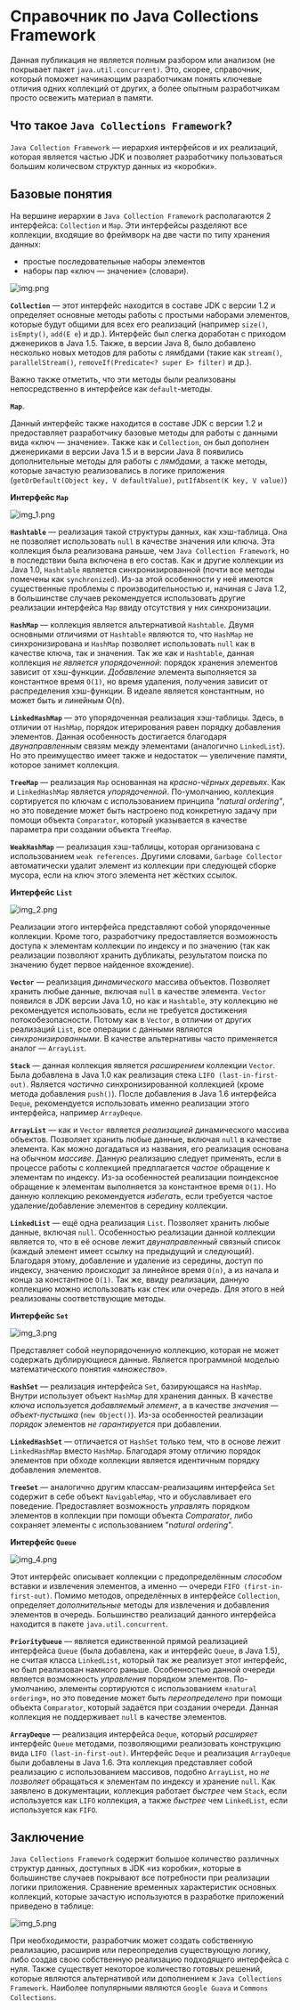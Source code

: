 # Справочник по Java Collections Framework

Данная публикация не является полным разбором или анализом (не покрывает пакет `java.util.concurrent)`. 
Это, скорее, справочник, который поможет начинающим разработчикам понять ключевые отличия одних коллекций от других, а более опытным разработчикам просто освежить материал в памяти.

## Что такое `Java Collections Framework`?

`Java Collection Framework` — иерархия интерфейсов и их реализаций, которая является частью JDK и позволяет разработчику пользоваться большим количесвом структур данных из «коробки».

## Базовые понятия

На вершине иерархии в `Java Collection Framework` располагаются 2 интерфейса: `Collection` и `Map`. 
Эти интерфейсы разделяют все коллекции, входящие во фреймворк на две части по типу хранения данных: 
+ простые последовательные наборы элементов
+ наборы пар «ключ — значение» (словари).

![img.png](img.png)

**`Collection`** — этот интерфейс находится в составе JDK c версии 1.2 и определяет основные методы работы с простыми наборами элементов, которые будут общими для всех его реализаций (например `size()`, `isEmpty()`, `add(E e`) и др.). 
Интерфейс был слегка доработан с приходом дженериков в Java 1.5. 
Также, в версии Java 8, было добавлено несколько новых методов для работы с лямбдами (такие как `stream()`, `parallelStream()`, `removeIf(Predicate<? super E> filter)` и др.).

Важно также отметить, что эти методы были реализованы непосредственно в интерфейсе как `default`-методы.

**`Map`**. 

Данный интерфейс также находится в составе JDK c версии 1.2 и предоставляет разработчику базовые методы для работы с данными вида «ключ — значение». 
Также как и `Collection`, он был дополнен дженериками в версии Java 1.5 и в версии Java 8 появились дополнительные методы для работы с _лямбдами_, а также методы, которые зачастую реализовались в логике приложения (`getOrDefault(Object key, V defaultValue)`, `putIfAbsent(K key, V value)`)

**Интерфейс `Map`**

![img_1.png](img_1.png)

**`Hashtable`** — реализация такой структуры данных, как хэш-таблица. 
Она не позволяет использовать `null` в качестве значения или ключа. 
Эта коллекция была реализована раньше, чем `Java Collection Framework`, но в последствии была включена в его состав. 
Как и другие коллекции из Java 1.0, `Hashtable` является синхронизированной (почти все методы помечены как `synchronized`). 
Из-за этой особенности у неё имеются существенные проблемы с производительностью и, начиная с Java 1.2, в большинстве случаев рекомендуется использовать другие реализации интерфейса `Map` ввиду отсутствия у них синхронизации.

**`HashMap`** — коллекция является альтернативой `Hashtable`. 
Двумя основными отличиями от `Hashtable` являются то, что `HashMap` не синхронизирована и `HashMap` позволяет использовать `null` как в качестве ключа, так и значения. 
Так же как и `Hashtable`, данная коллекция н*е является упорядоченной*: порядок хранения элементов зависит от хэш-функции. 
_Добавление_ элемента выполняется за константное время `O(1)`, но время удаления, получения зависит от распределения хэш-функции. 
В идеале является константным, но может быть и линейным O(n).

**`LinkedHashMap`** — это упорядоченная реализация хэш-таблицы. 
Здесь, в отличии от `HashMap`, порядок итерирования равен порядку добавления элементов. 
Данная особенность достигается благодаря _двунаправленным_ связям между элементами (аналогично `LinkedList`). 
Но это преимущество имеет также и недостаток — увеличение памяти, которое занимет коллекция.

**`TreeMap`** — реализация `Map` основанная на _красно-чёрных деревьях_. 
Как и `LinkedHashMap` является _упорядоченной_. 
По-умолчанию, коллекция сортируется по ключам с использованием принципа _"natural ordering"_, но это поведение может быть настроено под конкретную задачу при помощи объекта `Comparator`, который указывается в качестве параметра при создании объекта `TreeMap`.

**`WeakHashMap`** — реализация хэш-таблицы, которая организована с использованием `weak references`. 
Другими словами, `Garbage Collector` автоматически удалит элемент из коллекции при следующей сборке мусора, если на ключ этого элемента нет жёстких ссылок.

**Интерфейс `List`**

![img_2.png](img_2.png)

Реализации этого интерфейса представляют собой упорядоченные коллекции. 
Кроме того, разработчику предоставляется возможность доступа к элементам коллекции по индексу и по значению (так как реализации позволяют хранить дубликаты, результатом поиска по значению будет первое найденное вхождение).

**`Vector`** — реализация _динамического_ массива объектов. 
Позволяет хранить любые данные, включая `null` в качестве элемента. 
`Vector` появился в JDK версии Java 1.0, но как и `Hashtable`, эту коллекцию не рекомендуется использовать, если не требуется достижения потокобезопасности. 
Потому как в `Vector`, в отличии от других реализаций `List`, все операции с данными являются _синхронизированными_. 
В качестве альтернативы часто применяется аналог — `ArrayList`.

**`Stack`** — данная коллекция является _расширением_ коллекции `Vector`. 
Была добавлена в Java 1.0 как реализация стека `LIFO (last-in-first-out)`. 
Является _частично_ синхронизированной коллекцией (кроме метода добавления `push()`). 
После добавления в Java 1.6 интерфейса `Deque`, рекомендуется использовать именно реализации этого интерфейса, например `ArrayDeque`.

**`ArrayList`** — как и `Vector` является _реализацией_ динамического массива объектов. 
Позволяет хранить любые данные, включая `null` в качестве элемента. 
Как можно догадаться из названия, его реализация основана на обычном _массиве_. 
Данную реализацию следует применять, если в процессе работы с коллекцией предплагается _частое_ обращение к элементам по индексу. 
Из-за особенностей реализации поиндексное обращение к элементам выполняется за константное время `O(1)`. 
Но данную коллекцию рекомендуется _избегать_, если требуется частое удаление/добавление элементов в середину коллекции.

**`LinkedList`** — ещё одна реализация `List`. 
Позволяет хранить любые данные, включая `null`. 
Особенностью реализации данной коллекции является то, что в её основе лежит _двунаправленный_ связный список (каждый элемент имеет ссылку на предыдущий и следующий). 
Благодаря этому, добавление и удаление из середины, доступ по индексу, значению происходит за линейное время `O(n)`, а из начала и конца за константное `O(1)`. 
Так же, ввиду реализации, данную коллекцию можно использовать как стек или очередь. 
Для этого в ней реализованы соответствующие методы.

**Интерфейс `Set`**

![img_3.png](img_3.png)

Представляет собой неупорядоченную коллекцию, которая не может содержать дублирующиеся данные. 
Является программной моделью математического понятия «_множество_».

**`HashSet`** — реализация интерфейса `Set`, базирующаяся на `HashMap`. 
Внутри использует объект `HashMap` для хранения данных. 
В качестве _ключа_ используется _добавляемый элемент_, а в качестве _значения_ — _объект-пустышка_ (`new Object()`). 
Из-за особенностей реализации _порядок_ элементов _не гарантируется_ при добавлении.

**`LinkedHashSet`** — отличается от `HashSet` только тем, что в основе лежит `LinkedHashMap` вместо `HashMap`. 
Благодаря этому отличию порядок элементов при обходе коллекции является идентичным порядку добавления элементов.

**`TreeSet`** — аналогично другим классам-реализациям интерфейса `Set` содержит в себе объект `NavigableMap`, что и обуславливает его поведение. 
Предоставляет возможность _управлять_ порядком элементов в коллекции при помощи объекта _Comparator_, либо сохраняет элементы с использованием "n*atural ordering*".

**Интерфейс `Queue`**

![img_4.png](img_4.png)

Этот интерфейс описывает коллекции с предопределённым _способом_ вставки и извлечения элементов, а именно — очереди `FIFO (first-in-first-out)`. 
Помимо методов, определённых в интерфейсе `Collection`, определяет _дополнительные_ методы для извлечения и добавления элементов в очередь. 
Большинство реализаций данного интерфейса находится в пакете `java.util.concurrent`.

**`PriorityQueue`** — является единственной прямой реализацией интерфейса `Queue` (была добавлена, как и интерфейс `Queue`, в Java 1.5), не считая класса `LinkedList`, который так же реализует этот интерфейс, но был реализован намного раньше. 
Особенностью данной очереди является возможность _управления_ порядком элементов. 
По-умолчанию, элементы сортируются с использованием «`natural ordering`», но это поведение может быть _переопределено_ при помощи объекта `Comparator`, который задаётся при создании очереди. 
Данная коллекция не поддерживает `null` в качестве элементов.

**`ArrayDeque`** — реализация интерфейса `Deque`, который _расширяет_ интерфейс `Queue` методами, позволяющими реализовать конструкцию вида `LIFO (last-in-first-out)`. 
Интерфейс `Deque` и реализация `ArrayDeque` были добавлены в Java 1.6. 
Эта коллекция представляет собой реализацию с использованием массивов, подобно `ArrayList`, но _не позволяет_ обращаться к элементам по индексу и хранение `null`. 
Как заявлено в документации, коллекция работает _быстрее_ чем `Stack`, если используется как `LIFO` коллекция, а также _быстрее_ чем `LinkedList`, если используется как `FIFO`.

## Заключение

`Java Collections Framework` содержит большое количество различных структур данных, доступных в JDK «из коробки», которые в большинстве случаев покрывают все потребности при реализации логики приложения. 
Сравнение временных характеристик основных коллекций, которые зачастую используются в разработке приложений приведено в таблице:

![img_5.png](img_5.png)

При необходимости, разработчик может создать собственную реализацию, расширив или переопределив существующую логику, либо создав свою собственную реализацию подходящего интерфейса с нуля. 
Также существует некоторое количество готовых решений, которые являются альтернативой или дополнением к `Java Collections Framework`. 
Наиболее популярными являются `Google Guava` и `Commons Collections`.
